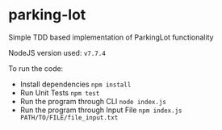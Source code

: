 # parking-lot
Simple TDD based implementation of ParkingLot functionality

NodeJS version used: `v7.7.4`

To run the code:
* Install dependencies
`npm install`
* Run Unit Tests
`npm test`
* Run the program through CLI
`node index.js`
* Run the program through Input File
`npm index.js PATH/TO/FILE/file_input.txt`
